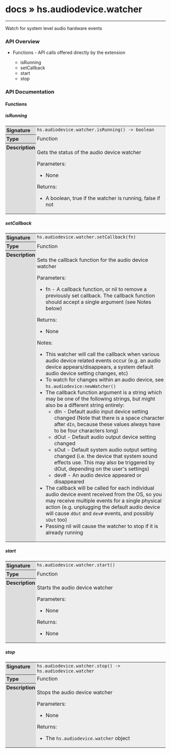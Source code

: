 # [docs](index.md) » hs.audiodevice.watcher
---

Watch for system level audio hardware events

<style type="text/css">
	a { text-decoration: none; }
	a:hover { text-decoration: underline; }
	th { background-color: #DDDDDD; vertical-align: top; padding: 3px; }
	td { width: 100%; background-color: #EEEEEE; vertical-align: top; padding: 3px; }
	table { width: 100% ; border: 1px solid #0; text-align: left; }
	section > table table td { width: 0; }
</style>
<link rel="stylesheet" href="../../css/docs.css" type="text/css" media="screen" />
<h3>API Overview</h3>
<ul>
<li>Functions - API calls offered directly by the extension</li>
  <ul>
	<li><a href="#isRunning">isRunning</a></li>
	<li><a href="#setCallback">setCallback</a></li>
	<li><a href="#start">start</a></li>
	<li><a href="#stop">stop</a></li>
  </ul>
</ul>
<h3>API Documentation</h3>
<h4 class="documentation-section">Functions</h4>
  <section id="isRunning">
	<h5><a href="#isRunning">isRunning</a></h5>
	<table>
	  <tr>
		<th>Signature</th>
		<td><code>hs.audiodevice.watcher.isRunning() -&gt; boolean</code></td>
	  </tr>
	  <tr>
		<th>Type</th>
		<td>Function</td>
	  </tr>
	  <tr>
		<th>Description</th>
		<td><p>Gets the status of the audio device watcher</p>
<p>Parameters:</p>
<ul>
<li>None</li>
</ul>
<p>Returns:</p>
<ul>
<li>A boolean, true if the watcher is running, false if not</li>
</ul>
</td>
	  </tr>
	</table>
  </section>
  <section id="setCallback">
	<h5><a href="#setCallback">setCallback</a></h5>
	<table>
	  <tr>
		<th>Signature</th>
		<td><code>hs.audiodevice.watcher.setCallback(fn)</code></td>
	  </tr>
	  <tr>
		<th>Type</th>
		<td>Function</td>
	  </tr>
	  <tr>
		<th>Description</th>
		<td><p>Sets the callback function for the audio device watcher</p>
<p>Parameters:</p>
<ul>
<li>fn - A callback function, or nil to remove a previously set callback. The callback function should accept a single argument (see Notes below)</li>
</ul>
<p>Returns:</p>
<ul>
<li>None</li>
</ul>
<p>Notes:</p>
<ul>
<li>This watcher will call the callback when various audio device related events occur (e.g. an audio device appears/disappears, a system default audio device setting changes, etc)</li>
<li>To watch for changes within an audio device, see <code>hs.audiodevice:newWatcher()</code></li>
<li>The callback function argument is a string which may be one of the following strings, but might also be a different string entirely:<ul>
<li>dIn  - Default audio input device setting changed (Note that there is a space character after <code>dIn</code>, because these values always have to be four characters long)</li>
<li>dOut - Default audio output device setting changed</li>
<li>sOut - Default system audio output setting changed (i.e. the device that system sound effects use. This may also be triggered by dOut, depending on the user's settings)</li>
<li>dev# - An audio device appeared or disappeared</li>
</ul>
</li>
<li>The callback will be called for each individual audio device event received from the OS, so you may receive multiple events for a single physical action (e.g. unplugging the default audio device will cause <code>dOut</code> and <code>dev#</code> events, and possibly <code>sOut</code> too)</li>
<li>Passing nil will cause the watcher to stop if it is already running</li>
</ul>
</td>
	  </tr>
	</table>
  </section>
  <section id="start">
	<h5><a href="#start">start</a></h5>
	<table>
	  <tr>
		<th>Signature</th>
		<td><code>hs.audiodevice.watcher.start()</code></td>
	  </tr>
	  <tr>
		<th>Type</th>
		<td>Function</td>
	  </tr>
	  <tr>
		<th>Description</th>
		<td><p>Starts the audio device watcher</p>
<p>Parameters:</p>
<ul>
<li>None</li>
</ul>
<p>Returns:</p>
<ul>
<li>None</li>
</ul>
</td>
	  </tr>
	</table>
  </section>
  <section id="stop">
	<h5><a href="#stop">stop</a></h5>
	<table>
	  <tr>
		<th>Signature</th>
		<td><code>hs.audiodevice.watcher.stop() -&gt; hs.audiodevice.watcher</code></td>
	  </tr>
	  <tr>
		<th>Type</th>
		<td>Function</td>
	  </tr>
	  <tr>
		<th>Description</th>
		<td><p>Stops the audio device watcher</p>
<p>Parameters:</p>
<ul>
<li>None</li>
</ul>
<p>Returns:</p>
<ul>
<li>The <code>hs.audiodevice.watcher</code> object</li>
</ul>
</td>
	  </tr>
	</table>
  </section>
